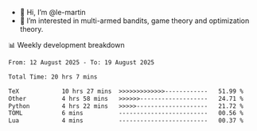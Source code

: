- 👋 Hi, I’m @le-martin
- 👀 I’m interested in multi-armed bandits, game theory and optimization theory.
<!---- 💞️ I’m looking to collaborate on ...
- 📫 How to reach me ...-->

<!---
Tutorial for using WakaTime stats in GitHub profile: https://github.com/athul/waka-readme
-->

📊 Weekly development breakdown
<!--START_SECTION:waka-->

```txt
From: 12 August 2025 - To: 19 August 2025

Total Time: 20 hrs 7 mins

TeX            10 hrs 27 mins  >>>>>>>>>>>>>------------   51.99 %
Other          4 hrs 58 mins   >>>>>>-------------------   24.71 %
Python         4 hrs 22 mins   >>>>>--------------------   21.72 %
TOML           6 mins          -------------------------   00.56 %
Lua            4 mins          -------------------------   00.37 %
```

<!--END_SECTION:waka-->

<!---
le-martin/le-martin is a ✨ special ✨ repository because its `README.md` (this file) appears on your GitHub profile.
You can click the Preview link to take a look at your changes.
--->
